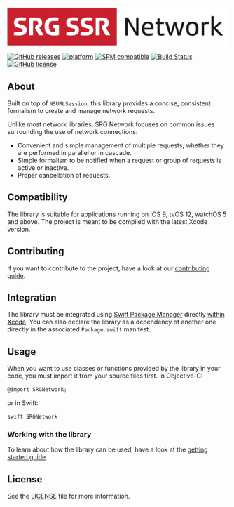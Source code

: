 [![SRG Network logo](README-images/logo.png)](https://github.com/SRGSSR/srgnetwork-apple)

[![GitHub releases](https://img.shields.io/github/v/release/SRGSSR/srgnetwork-apple)](https://github.com/SRGSSR/srgnetwork-apple/releases) [![platform](https://img.shields.io/badge/platfom-ios%20%7C%20tvos%20%7C%20watchos-blue)](https://github.com/SRGSSR/srgnetwork-apple) [![SPM compatible](https://img.shields.io/badge/SPM-compatible-4BC51D.svg?style=flat)](https://swift.org/package-manager) [![Build Status](https://travis-ci.org/SRGSSR/srgnetwork-apple.svg?branch=master)](https://travis-ci.org/SRGSSR/srgnetwork-apple/branches) [![GitHub license](https://img.shields.io/github/license/SRGSSR/srgnetwork-apple)](https://github.com/SRGSSR/srgnetwork-apple/blob/master/LICENSE)

## About

Built on top of `NSURLSession`, this library provides a concise, consistent formalism to create and manage network requests.

Unlike most network libraries, SRG Network focuses on common issues surrounding the use of network connections:

* Convenient and simple management of multiple requests, whether they are performed in parallel or in cascade.
* Simple formalism to be notified when a request or group of requests is active or inactive.
* Proper cancellation of requests.

## Compatibility

The library is suitable for applications running on iOS 9, tvOS 12, watchOS 5 and above. The project is meant to be compiled with the latest Xcode version.

## Contributing

If you want to contribute to the project, have a look at our [contributing guide](CONTRIBUTING.md).

## Integration

The library must be integrated using [Swift Package Manager](https://swift.org/package-manager) directly [within Xcode](https://developer.apple.com/documentation/xcode/adding_package_dependencies_to_your_app). You can also declare the library as a dependency of another one directly in the associated `Package.swift` manifest.

## Usage

When you want to use classes or functions provided by the library in your code, you must import it from your source files first. In Objective-C:

```objective-c
@import SRGNetwork;
```

or in Swift:

```
swift SRGNetwork
```

### Working with the library

To learn about how the library can be used, have a look at the [getting started guide](GETTING_STARTED.md).

## License

See the [LICENSE](../LICENSE) file for more information.

